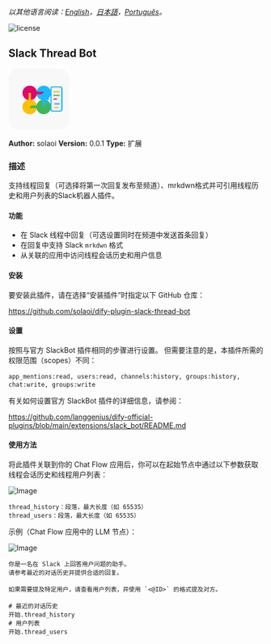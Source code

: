 *以其他语言阅读：[English](README.md)，[日本語](README.ja.md)，[Português](README.pt_BR.md)。*

![license](https://img.shields.io/github/license/solaoi/dify-plugin-slack-thread-bot)

## Slack Thread Bot

<img width="120" alt="Image" src="_assets/icon.svg">

**Author:** solaoi
**Version:** 0.0.1
**Type:** 扩展

### 描述

支持线程回复（可选择将第一次回复发布至频道）、mrkdwn格式并可引用线程历史和用户列表的Slack机器人插件。

#### 功能

- 在 Slack 线程中回复（可选设置同时在频道中发送首条回复）
- 在回复中支持 Slack `mrkdwn` 格式
- 从关联的应用中访问线程会话历史和用户信息

#### 安装

要安装此插件，请在选择“安装插件”时指定以下 GitHub 仓库：

https://github.com/solaoi/dify-plugin-slack-thread-bot

#### 设置

按照与官方 SlackBot 插件相同的步骤进行设置。
但需要注意的是，本插件所需的权限范围（scopes）不同：

```
app_mentions:read, users:read, channels:history, groups:history, chat:write, groups:write
```

有关如何设置官方 SlackBot 插件的详细信息，请参阅：

https://github.com/langgenius/dify-official-plugins/blob/main/extensions/slack_bot/README.md

#### 使用方法

将此插件关联到你的 Chat Flow 应用后，你可以在起始节点中通过以下参数获取线程会话历史和线程用户列表：

<img width="409" alt="Image" src="https://github.com/user-attachments/assets/fe84c567-0e56-456e-8ea4-b41f2d43e854" />

```
thread_history：段落，最大长度（如 65535）
thread_users：段落，最大长度（如 65535）
```

示例（Chat Flow 应用中的 LLM 节点）：

<img width="1286" alt="Image" src="https://github.com/user-attachments/assets/03ec5de8-ebfd-40a3-9af8-3dc59ed830e5" />

```
你是一名在 Slack 上回答用户问题的助手。
请参考最近的对话历史并提供合适的回复。

如果需要提及特定用户，请查看用户列表，并使用 `<@ID>` 的格式提及对方。

# 最近的对话历史
开始.thread_history
# 用户列表
开始.thread_users
```

